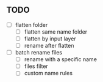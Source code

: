 ## TODO

- [ ] flatten folder
  - [ ] flatten same name folder
  - [ ] flatten by input layer
  - [ ] rename after flatten
- [ ] batch rename files 
  - [ ] rename with a specific name
  - [ ] files filter
  - [ ] custom name rules
